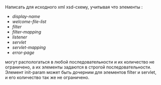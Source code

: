 Написать для исходного xml xsd-схему, учитывая что элементы :
- *display-name*
- *welcome-file-list*
- *filter*
- *filter-mapping*
- *listener*
- *servlet*
- *servlet-mapping*
- *error-page*

 могут распологаться в любой последовательности и их количество не ограничено, а их элементы задаются в строгой последовательности. Элемент init-param может быть дочерним для элементов filter и servlet, и его количество так же не ограничено.
